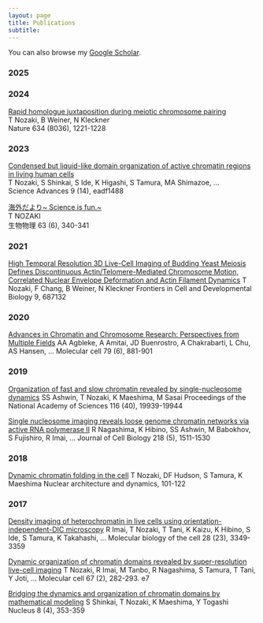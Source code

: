 ```yaml
---
layout: page
title: Publications
subtitle:    
---
```

You can also browse my [Google Scholar](https://scholar.google.com/citations?user=us0AM-wAAAAJ&hl=en).

### 2025

### 2024
[Rapid homologue juxtaposition during meiotic chromosome pairing](https://www.nature.com/articles/s41586-024-07999-5)  
T Nozaki, B Weiner, N Kleckner  
Nature 634 (8036), 1221-1228

### 2023
[Condensed but liquid-like domain organization of active chromatin regions in living human cells](https://www.science.org/doi/full/10.1126/sciadv.adf1488)  
T Nozaki, S Shinkai, S Ide, K Higashi, S Tamura, MA Shimazoe, ...  
Science Advances 9 (14), eadf1488

[海外だより~ Science is fun.~](https://www.jstage.jst.go.jp/article/biophys/63/6/63_340/_article/-char/ja/)  
T NOZAKI  
生物物理 63 (6), 340-341

### 2021
[High Temporal Resolution 3D Live-Cell Imaging of Budding Yeast Meiosis Defines Discontinuous Actin/Telomere-Mediated Chromosome Motion, Correlated Nuclear Envelope Deformation and Actin Filament Dynamics](https://www.frontiersin.org/journals/cell-and-developmental-biology/articles/10.3389/fcell.2021.687132/full)
T Nozaki, F Chang, B Weiner, N Kleckner
Frontiers in Cell and Developmental Biology 9, 687132

### 2020
[Advances in Chromatin and Chromosome Research: Perspectives from Multiple Fields](https://www.sciencedirect.com/science/article/pii/S109727652030469X)
AA Agbleke, A Amitai, JD Buenrostro, A Chakrabarti, L Chu, AS Hansen, ...
Molecular cell 79 (6), 881-901

### 2019
[Organization of fast and slow chromatin revealed by single-nucleosome dynamics](https://www.pnas.org/doi/full/10.1073/pnas.1907342116)
SS Ashwin, T Nozaki, K Maeshima, M Sasai
Proceedings of the National Academy of Sciences 116 (40), 19939-19944

[Single nucleosome imaging reveals loose genome chromatin networks via active RNA polymerase II](https://rupress.org/JCB/article/218/5/1511/120924)
R Nagashima, K Hibino, SS Ashwin, M Babokhov, S Fujishiro, R Imai, ...
Journal of Cell Biology 218 (5), 1511-1530

### 2018
[Dynamic chromatin folding in the cell](https://www.sciencedirect.com/science/article/abs/pii/B9780128034804000041)
T Nozaki, DF Hudson, S Tamura, K Maeshima
Nuclear architecture and dynamics, 101-122

### 2017
[Density imaging of heterochromatin in live cells using orientation-independent-DIC microscopy](https://www.molbiolcell.org/doi/full/10.1091/mbc.e17-06-0359)
R Imai, T Nozaki, T Tani, K Kaizu, K Hibino, S Ide, S Tamura, K Takahashi, ...
Molecular biology of the cell 28 (23), 3349-3359

[Dynamic organization of chromatin domains revealed by super-resolution live-cell imaging](https://www.cell.com/molecular-cell/fulltext/S1097-2765(17)30445-8)
T Nozaki, R Imai, M Tanbo, R Nagashima, S Tamura, T Tani, Y Joti, ...
Molecular cell 67 (2), 282-293. e7

[Bridging the dynamics and organization of chromatin domains by mathematical modeling](https://www.tandfonline.com/doi/full/10.1080/19491034.2017.1313937)
S Shinkai, T Nozaki, K Maeshima, Y Togashi
Nucleus 8 (4), 353-359
